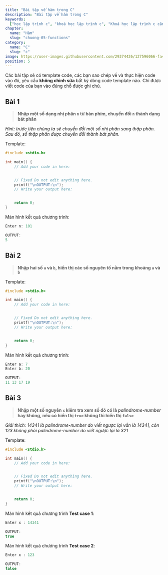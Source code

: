 ```yaml
---
title: "Bài tập về hàm trong C"
description: "Bài tập về hàm trong C"
keywords:
  ["học lập trình c", "khoá học lập trình c", "Khoá học lập trình c căn bản"]
chapter:
  name: "Hàm"
  slug: "chuong-05-functions"
category:
  name: "C"
  slug: "c"
image: https://user-images.githubusercontent.com/29374426/127596066-fa46df01-982f-4a72-b6d1-f7d8f5c5a9b3.png
position: 5
---
```


Các bài tập sẽ có template code, các bạn sao chép về và thực hiện code vào đó, yêu cầu **không chỉnh sửa** bất kỳ dòng code template nào. Chỉ được viết code của bạn vào đúng chỗ được ghi chú.

## Bài 1

> **Nhập một số dạng nhị phân `n` từ bàn phím, chuyển đổi `n` thành dạng bát phân**

_Hint: trước tiên chúng ta sẽ chuyển đổi một số nhị phân sang thập phân. Sau đó, số thập phân được chuyển đổi thành bát phân._

Template:

```c
#include <stdio.h>

int main() {
    // Add your code in here:


    // Fixed Do not edit anything here.
    printf("\nOUTPUT:\n");
    // Write your output here:


    return 0;
}
```

Màn hình kết quả chương trình:

```c
Enter n: 101

OUTPUT:
5
```

## Bài 2

> **Nhập hai số `a` và `b`, hiển thị các số nguyên tố nằm trong khoảng `a` và `b`**

Template:

```c
#include <stdio.h>

int main() {
    // Add your code in here:


    // Fixed Do not edit anything here.
    printf("\nOUTPUT:\n");
    // Write your output here:


    return 0;
}
```

Màn hình kết quả chương trình:

```c
Enter a: 7
Enter b: 20

OUTPUT:
11 13 17 19
```

## Bài 3

> **Nhập một số nguyên `x` kiểm tra xem số đó có là _palindrome-number_ hay không, nếu có hiển thị `true` không thì hiển thị `false`**

_Giải thích: 14341 là palindrome-number do viết ngược lại vẫn là 14341, còn 123 không phải palindrome-number do viết ngược lại là 321_

Template:

```c
#include <stdio.h>

int main() {
    // Add your code in here:


    // Fixed Do not edit anything here.
    printf("\nOUTPUT:\n");
    // Write your output here:


    return 0;
}
```

Màn hình kết quả chương trình **Test case 1**:

```c
Enter x : 14341

OUTPUT:
true
```

Màn hình kết quả chương trình **Test case 2**:

```c
Enter x : 123

OUTPUT:
false
```
